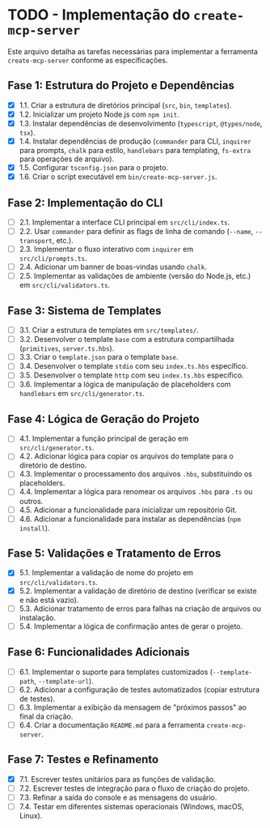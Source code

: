 # TODO - Implementação do `create-mcp-server`

Este arquivo detalha as tarefas necessárias para implementar a ferramenta `create-mcp-server` conforme as especificações.

## Fase 1: Estrutura do Projeto e Dependências

- [x] 1.1. Criar a estrutura de diretórios principal (`src`, `bin`, `templates`).
- [x] 1.2. Inicializar um projeto Node.js com `npm init`.
- [x] 1.3. Instalar dependências de desenvolvimento (`typescript`, `@types/node`, `tsx`).
- [x] 1.4. Instalar dependências de produção (`commander` para CLI, `inquirer` para prompts, `chalk` para estilo, `handlebars` para templating, `fs-extra` para operações de arquivo).
- [x] 1.5. Configurar `tsconfig.json` para o projeto.
- [x] 1.6. Criar o script executável em `bin/create-mcp-server.js`.

## Fase 2: Implementação do CLI

- [ ] 2.1. Implementar a interface CLI principal em `src/cli/index.ts`.
- [ ] 2.2. Usar `commander` para definir as flags de linha de comando (`--name`, `--transport`, etc.).
- [ ] 2.3. Implementar o fluxo interativo com `inquirer` em `src/cli/prompts.ts`.
- [ ] 2.4. Adicionar um banner de boas-vindas usando `chalk`.
- [ ] 2.5. Implementar as validações de ambiente (versão do Node.js, etc.) em `src/cli/validators.ts`.

## Fase 3: Sistema de Templates

- [ ] 3.1. Criar a estrutura de templates em `src/templates/`.
- [ ] 3.2. Desenvolver o template `base` com a estrutura compartilhada (`primitives`, `server.ts.hbs`).
- [ ] 3.3. Criar o `template.json` para o template `base`.
- [ ] 3.4. Desenvolver o template `stdio` com seu `index.ts.hbs` específico.
- [ ] 3.5. Desenvolver o template `http` com seu `index.ts.hbs` específico.
- [ ] 3.6. Implementar a lógica de manipulação de placeholders com `handlebars` em `src/cli/generator.ts`.

## Fase 4: Lógica de Geração do Projeto

- [ ] 4.1. Implementar a função principal de geração em `src/cli/generator.ts`.
- [ ] 4.2. Adicionar lógica para copiar os arquivos do template para o diretório de destino.
- [ ] 4.3. Implementar o processamento dos arquivos `.hbs`, substituindo os placeholders.
- [ ] 4.4. Implementar a lógica para renomear os arquivos `.hbs` para `.ts` ou outros.
- [ ] 4.5. Adicionar a funcionalidade para inicializar um repositório Git.
- [ ] 4.6. Adicionar a funcionalidade para instalar as dependências (`npm install`).

## Fase 5: Validações e Tratamento de Erros

- [x] 5.1. Implementar a validação de nome do projeto em `src/cli/validators.ts`.
- [x] 5.2. Implementar a validação de diretório de destino (verificar se existe e não está vazio).
- [ ] 5.3. Adicionar tratamento de erros para falhas na criação de arquivos ou instalação.
- [ ] 5.4. Implementar a lógica de confirmação antes de gerar o projeto.

## Fase 6: Funcionalidades Adicionais

- [ ] 6.1. Implementar o suporte para templates customizados (`--template-path`, `--template-url`).
- [ ] 6.2. Adicionar a configuração de testes automatizados (copiar estrutura de testes).
- [ ] 6.3. Implementar a exibição da mensagem de "próximos passos" ao final da criação.
- [ ] 6.4. Criar a documentação `README.md` para a ferramenta `create-mcp-server`.

## Fase 7: Testes e Refinamento

- [x] 7.1. Escrever testes unitários para as funções de validação.
- [ ] 7.2. Escrever testes de integração para o fluxo de criação do projeto.
- [ ] 7.3. Refinar a saída do console e as mensagens do usuário.
- [ ] 7.4. Testar em diferentes sistemas operacionais (Windows, macOS, Linux).
